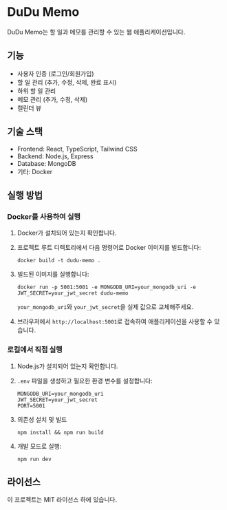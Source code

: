 # DuDu Memo

DuDu Memo는 할 일과 메모를 관리할 수 있는 웹 애플리케이션입니다.

## 기능

- 사용자 인증 (로그인/회원가입)
- 할 일 관리 (추가, 수정, 삭제, 완료 표시)
- 하위 할 일 관리
- 메모 관리 (추가, 수정, 삭제)
- 캘린더 뷰

## 기술 스택

- Frontend: React, TypeScript, Tailwind CSS
- Backend: Node.js, Express
- Database: MongoDB
- 기타: Docker

## 실행 방법

### Docker를 사용하여 실행

1. Docker가 설치되어 있는지 확인합니다.

2. 프로젝트 루트 디렉토리에서 다음 명령어로 Docker 이미지를 빌드합니다:
   ```
   docker build -t dudu-memo .
   ```

3. 빌드된 이미지를 실행합니다:
   ```
   docker run -p 5001:5001 -e MONGODB_URI=your_mongodb_uri -e JWT_SECRET=your_jwt_secret dudu-memo
   ```

   `your_mongodb_uri`와 `your_jwt_secret`을 실제 값으로 교체해주세요.

4. 브라우저에서 `http://localhost:5001`로 접속하여 애플리케이션을 사용할 수 있습니다.

### 로컬에서 직접 실행

1. Node.js가 설치되어 있는지 확인합니다.

2. `.env` 파일을 생성하고 필요한 환경 변수를 설정합니다:
   ```
   MONGODB_URI=your_mongodb_uri
   JWT_SECRET=your_jwt_secret
   PORT=5001
   ```

3. 의존성 설치 및 빌드
   ```
   npm install && npm run build
   ```

4. 개발 모드로 실행:
   ```
   npm run dev
   ```

## 라이선스

이 프로젝트는 MIT 라이선스 하에 있습니다.
